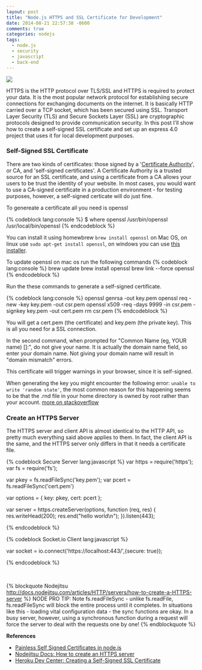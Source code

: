 ```yaml
---
layout: post
title: "Node.js HTTPS and SSL Certificate for Development"
date: 2014-08-21 22:57:38 -0600
comments: true
categories: nodejs
tags:
  - node.js
  - security
  - javascript
  - back-end
---
```


<div class='center-align-wrapper'>
	<img src='/images/2014/08/nodejs-security-ssl.jpg' class='no-border'/>
</div>

HTTPS is the HTTP protocol over TLS/SSL and HTTPS is required to protect your data. It is the most popular network protocol for establishiing secure connections for exchanging documents on the internet. It is basically HTTP carried over a TCP socket, which has been secured using SSL. Transport Layer Security (TLS) and Secure Sockets Layer (SSL) are cryptographic protocols designed to provide communication security. In this post I'll show how to create a self-signed SSL certificate and set up an express 4.0 project that uses it for local development purposes.

### Self-Signed SSL Certificate

There are two kinds of certificates: those signed by a '[Certificate Authority](http://en.wikipedia.org/wiki/Certificate_authority)', or CA, and 'self-signed certificates'. A Certificate Authority is a trusted source for an SSL certificate, and using a certificate from a CA allows your users to be trust the identity of your website. In most cases, you would want to use a CA-signed certificate in a production environment - for testing purposes, however, a self-signed certicate will do just fine.
<!--more-->
To genereate a certificate all you need is openssl

{% codeblock lang:console  %}
$ where openssl
/usr/bin/openssl  /usr/local/bin/openssl
{% endcodeblock %}

You can install it using homewbrew `brew install openssl` on Mac OS, on linux use `sudo apt-get install openssl`, on windows you can use [this installer](http://gnuwin32.sourceforge.net/packages/openssl.htm).

To update openssl on mac os run the following commands
{% codeblock lang:console  %}
brew update
brew install openssl
brew link --force openssl
{% endcodeblock %}

Run the these commands to generate a self-signed certificate.

{% codeblock lang:console  %}
openssl genrsa -out key.pem
openssl req -new -key key.pem -out csr.pem
openssl x509 -req -days 9999 -in csr.pem -signkey key.pem -out cert.pem
rm csr.pem
{% endcodeblock %}

You will get a cert.pem (the certificate) and key.pem (the private key). This is all you need for a SSL connection. 

In the second command, when prompted for "Common Name (eg, YOUR name) []:", do not give your name. It is actually the domain name field, so enter your domain name. Not giving your domain name will result in "domain mismatch" errors.

This certificate will trigger warnings in your browser, since it is self-signed.

When generating the key you might encounter the following error: `unable to write 'random state'`, the most common reason for this happening seems to be that the .rnd file in your home directory is owned by root rather than your account. [more on stackoverflow](http://stackoverflow.com/questions/94445/using-openssl-what-does-unable-to-write-random-state-mean)   


### Create an HTTPS Server

The HTTPS server and client API is almost identical to the HTTP API, so pretty much everything said above applies to them. In fact, the client API is the same, and the HTTPS server only differs in that it needs a certificate file.

{% codeblock Secure Server lang:javascript  %}
var https = require('https');
var fs = require('fs');

var pkey = fs.readFileSync('key.pem');
var pcert = fs.readFileSync('cert.pem')

var options = {
    key: pkey,
    cert: pcert
};

var server = https.createServer(options, function (req, res) {
    res.writeHead(200);
    res.end("hello world\n");
}).listen(443);

{% endcodeblock %}


{% codeblock Socket.io Client lang:javascript  %}

var socket = io.connect('https://localhost:443/',{secure: true});

{% endcodeblock %}

&nbsp;   

{% blockquote Nodejitsu http://docs.nodejitsu.com/articles/HTTP/servers/how-to-create-a-HTTPS-server %}
NODE PRO TIP: Note fs.readFileSync - unlike fs.readFile, fs.readFileSync will block the entire process until it completes. In situations like this - loading vital configuration data - the sync functions are okay. In a busy server, however, using a synchronous function during a request will force the server to deal with the requests one by one!
{% endblockquote %}


__References__   
 - [Painless Self Signed Certificates in node.js ](https://github.com/coolaj86/node-ssl-root-cas/wiki/Painless-Self-Signed-Certificates-in-node.js)   
 - [Nodejitsu Docs: How to create an HTTPS server](http://docs.nodejitsu.com/articles/HTTP/servers/how-to-create-a-HTTPS-server)    
 - [Heroku Dev Center: Creating a Self-Signed SSL Certificate](https://devcenter.heroku.com/articles/ssl-certificate-self)         

